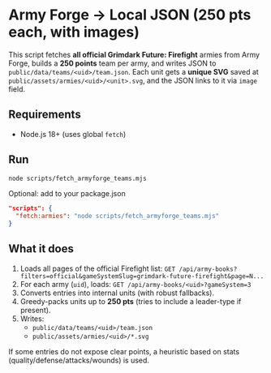 
# Army Forge -> Local JSON (250 pts each, with images)

This script fetches **all official Grimdark Future: Firefight** armies from Army Forge,
builds a **250 points** team per army, and writes JSON to `public/data/teams/<uid>/team.json`.
Each unit gets a **unique SVG** saved at `public/assets/armies/<uid>/<unit>.svg`, and the JSON
links to it via `image` field.

## Requirements
- Node.js 18+ (uses global `fetch`)

## Run
```bash
node scripts/fetch_armyforge_teams.mjs
```

Optional: add to your package.json
```json
"scripts": {
  "fetch:armies": "node scripts/fetch_armyforge_teams.mjs"
}
```

## What it does
1. Loads all pages of the official Firefight list:
   `GET /api/army-books?filters=official&gameSystemSlug=grimdark-future-firefight&page=N...`
2. For each army (`uid`), loads:
   `GET /api/army-books/<uid>?gameSystem=3`
3. Converts entries into internal units (with robust fallbacks).
4. Greedy-packs units up to **250 pts** (tries to include a leader-type if present).
5. Writes:
   - `public/data/teams/<uid>/team.json`
   - `public/assets/armies/<uid>/*.svg`

If some entries do not expose clear points, a heuristic based on stats (quality/defense/attacks/wounds) is used.

